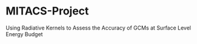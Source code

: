 # MITACS-Project
Using Radiative Kernels to Assess the Accuracy of GCMs at Surface Level Energy Budget
